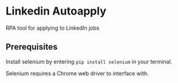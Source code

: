 # Linkedin Autoapply

RPA tool for applying to LinkedIn jobs

## Prerequisites

Install selenium by entering `pip install selenium` in your terminal.

Selenium requires a Chrome web driver to interface with.
